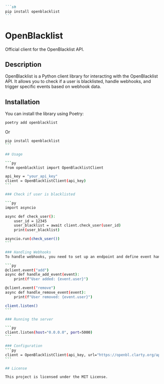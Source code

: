 ````markdown
```sh
pip install openblacklist
```
`````
# OpenBlacklist

Official client for the OpenBlacklist API.

## Description

OpenBlacklist is a Python client library for interacting with the OpenBlacklist API. It allows you to check if a user is blacklisted, handle webhooks, and trigger specific events based on webhook data.

## Installation

You can install the library using Poetry:

```sh
poetry add openblacklist
```

Or

````sh
pip install openblacklist
```

## Usage

```py
from openblacklist import OpenBlacklistClient

api_key = "your_api_key"
client = OpenBlacklistClient(api_key)
```

### Check if user is blacklisted

```py
import asyncio

async def check_user():
    user_id = 12345
    user_blacklist = await client.check_user(user_id)
    print(user_blacklist)

asyncio.run(check_user())
```

### Handling Webhooks
To handle webhooks, you need to set up an endpoint and define event handlers.

```py
@client.event("add")
async def handle_add_event(event):
    print(f"User added: {event.user}")

@client.event("remove")
async def handle_remove_event(event):
    print(f"User removed: {event.user}")

client.listen()
```

### Running the server

```py
client.listen(host="0.0.0.0", port=5000)
```

### Configuration
```py
client = OpenBlacklistClient(api_key, url="https://openbl.clarty.org/api/v1/", webhook_url="your_webhook_url")
```

## License

This project is licensed under the MIT License.
